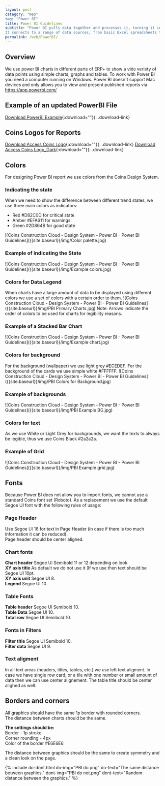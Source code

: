 ```yaml
---
layout: post
category: "Web"
tag: "Power BI"
title: Power BI Guidelines
subtitle: "Power BI pulls data together and processes it, turning it into insights, often using visually compelling charts and graphs. 
It connects to a range of data sources, from basic Excel spreadsheets to databases, and both cloud-based and on-premise apps."
permalink: /web/PowerBI/
---
```


## Overview

We use power BI charts in different parts of ERP+ to show a vide veriety of data points using simple charts, graphs and tables. To work with Power BI you need a computer running on Windows. Power BI doesn't support Mac devices and only allows you to view and present published reports via https://app.powerbi.com/

## Example of an updated PowerBI File
[<i class="icn icn-Download"></i>Download PowerBI Example](../../assets/files/Example_01-02-2024.pbix){:download=""}{: .download-link}


## Coins Logos for Reports
[<i class="icn icn-Download"></i>Download Access Coins Logo](../../assets/COINS_Logo.svg){:download=""}{: .download-link}
[<i class="icn icn-Download"></i>Download Access Coins Logo_Dark](../../assets/COINS_Logo_Dark.svg){:download=""}{: .download-link}

## Colors
For designing Power BI report we use colors from the Coins Design System.

### Indicating the state
When we need to show the difference between different trend states, we use three main colors as indicators: <br>
- Red #D82C0D for critical state
- Amber #EFA611 for warnings
- Green #2D864B for good state

![Coins Construction Cloud - Design System - Power BI - Power BI Guidelines]({{site.baseurl}}/img/Color palette.jpg)

### Example of Indicating the State

![Coins Construction Cloud - Design System - Power BI - Power BI Guidelines]({{site.baseurl}}/img/Example colors.jpg)

### Colors for Data Legend
When charts have a large amount of data to be displayed using different colors we use a set of colors with a certain order to them.
![Coins Construction Cloud - Design System - Power BI - Power BI Guidelines]({{site.baseurl}}/img/PBI Primary Charts.jpg)
Note: Arrows indicate the order of colors to be used for charts for legibility reasons.


### Example of a Stacked Bar Chart
![Coins Construction Cloud - Design System - Power BI - Power BI Guidelines]({{site.baseurl}}/img/Example chart.jpg)


### Colors for background
For the background (wallpaper) we use light grey #ECEDEF.
For the background of the cards we use simple white #FFFFFF.
![Coins Construction Cloud - Design System - Power BI - Power BI Guidelines]({{site.baseurl}}/img/PBI Colors for Background.jpg)

### Example of backgrounds
![Coins Construction Cloud - Design System - Power BI - Power BI Guidelines]({{site.baseurl}}/img/PBI Example BG.jpg)

### Colors for text
As we use White or Light Grey for backgrounds, we want the texts to always be legible, thus we use Coins Black #2a2a2a.

### Example of Grid
![Coins Construction Cloud - Design System - Power BI - Power BI Guidelines]({{site.baseurl}}/img/PBI Example grid.jpg)

## Fonts
Because Power BI does not allow you to import fonts, we cannot use a standard Coins font set (Roboto). As a replacement we use the default Segoe UI font with the following rules of usage:
### Page Header 
Use Segoe UI 16 for text in Page Header (in case if there is too much information it can be reduced).<br>
Page header should be center aligned.<br>

### Chart fonts
**Chart header** Segoe UI Semibold 11 or 12 depending on look.<br>
**XY axis title** As default we do not use it (If we use then text should be Segoe UI 10pt.<br>
**XY axis unit** Segoe UI 8.<br>
**Legend** Segoe UI 10.<br>

### Table Fonts
**Table header** Segoe UI Semibold 10. <br>
**Table Data** Segoe UI 10. <br>
**Total row** Segoe UI Semibold 10. <br>

### Fonts in Filters
**Filter title** Segoe UI Semibold 10. <br>
**Filter data** Segoe UI 9. <br>

### Text aligment
In all text areas (headers, titles, tables, etc.) we use left text aligment. In case we have single row card, or a tile with one number or small amount of data then we can use center alignement. The table title should be center alighed as well.

## Borders and corners
All graphics should have the same 1p border with rounded corners. <br>
The distance between charts should be the same. <br>

**The settings should be:** <br>
Border - 1p stroke <br>
Corner rounding - 4px <br>
Color of the border #E6E6E6 <br>

The distance between graphics should be the same to create symmetry and a clean look on the page.<br>

{% include do-dont.html 
  do-img="PBI do.png"
  do-text="The same distance between graphics."
  dont-img="PBI do not.png"
  dont-text="Random distance between the graphics."
%}



